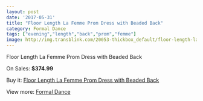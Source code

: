 ```yaml
---
layout: post
date: '2017-05-31'
title: "Floor Length La Femme Prom Dress with Beaded Back"
category: Formal Dance
tags: ["evening","length","back","prom","femme"]
image: http://img.transblink.com/20053-thickbox_default/floor-length-la-femme-prom-dress-with-beaded-back.jpg
---
```

Floor Length La Femme Prom Dress with Beaded Back

On Sales: **$374.99**
<a href="https://www.transblink.com/en/formal-dance/6315-floor-length-la-femme-prom-dress-with-beaded-back.html"><amp-img layout="responsive" width="600" height="600" src="//img.transblink.com/20053-thickbox_default/floor-length-la-femme-prom-dress-with-beaded-back.jpg" alt="Floor Length La Femme Prom Dress with Beaded Back 0" /></a>
<a href="https://www.transblink.com/en/formal-dance/6315-floor-length-la-femme-prom-dress-with-beaded-back.html"><amp-img layout="responsive" width="600" height="600" src="//img.transblink.com/20055-thickbox_default/floor-length-la-femme-prom-dress-with-beaded-back.jpg" alt="Floor Length La Femme Prom Dress with Beaded Back 1" /></a>
<a href="https://www.transblink.com/en/formal-dance/6315-floor-length-la-femme-prom-dress-with-beaded-back.html"><amp-img layout="responsive" width="600" height="600" src="//img.transblink.com/20054-thickbox_default/floor-length-la-femme-prom-dress-with-beaded-back.jpg" alt="Floor Length La Femme Prom Dress with Beaded Back 2" /></a>

Buy it: [Floor Length La Femme Prom Dress with Beaded Back](https://www.transblink.com/en/formal-dance/6315-floor-length-la-femme-prom-dress-with-beaded-back.html "Floor Length La Femme Prom Dress with Beaded Back")

View more: [Formal Dance](https://www.transblink.com/en/6-formal-dance "Formal Dance")